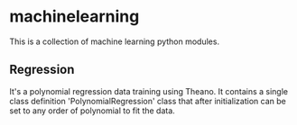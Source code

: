 # machinelearning
This is a collection of machine learning python modules.

Regression
----------
It's a polynomial regression data training using Theano. It contains a single class definition 'PolynomialRegression' class that after initialization can be set to any order of polynomial to fit the data.
